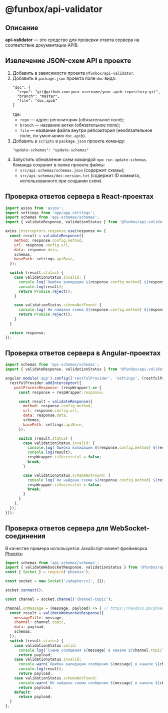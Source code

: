 # @funbox/api-validator

## Описание

**api-validator** — это средство для проверки ответа сервера на соответствие
документации APIB.

## Извлечение JSON-схем API в проекте

1. Добавить в зависимости проекта `@funbox/api-validator`.
2. Добавить в `package.json` проекта поле `doc` вида:
    ```
    "doc": {
      "repo": "git@github.com:your-username/your-apib-repository.git",
      "branch": "master",
      "file": "doc.apib"
    }
    ```
    где:
    - `repo` — адрес репозитория (обязательное поле);
    - `branch` — название ветки (обязательное поле);
    - `file` — название файла внутри репозитория (необязательное поле, по умолчанию `doc.apib`).
3. Добавить в `scripts` в `package.json` проекта команду:
    ```
    "update-schemas": "update-schemas"
    ```
4. Запустить обновление схем командой `npm run update-schemas`.
   Команда сохранит в папке проекта файлы:
   - `src/api-schemas/schemas.json` (содержит схемы);
   - `src/api-schemas/doc-version.txt` (содержит ID коммита, использованного при создании схем).

## Проверка ответов сервера в React-проектах

```javascript
import axios from 'axios';
import settings from 'app/app.settings';
import schemas from 'api-schemas/schemas';
import { validateResponse, validationStatus } from '@funbox/api-validator';

axios.interceptors.response.use(response => {
  const result = validateResponse({
    method: response.config.method,
    url: response.config.url,
    data: response.data,
    schemas,
    basePath: settings.apiBase,
  });

  switch (result.status) {
    case validationStatus.invalid: {
      console.log(`Ошибка валидации ${response.config.method} ${response.config.url}`);
      console.log(result);
      return Promise.reject();
    }

    case validationStatus.schemaNotFound: {
      console.log(`Не найдена схема ${response.config.method} ${response.config.url}.`);
      return Promise.reject();
    }
  }

  return response;
});
```

## Проверка ответов сервера в Angular-проектах

```javascript
import schemas from 'api-schemas/schemas';
import { validateResponse, validationStatus } from '@funbox/api-validator';

angular.module('app').config(['restfulProvider', 'settings', (restfulProvider, settings) => {
  restfulProvider.addInterceptor({
    postProcessResponse: (respWrapper) => {
      const response = respWrapper.response;

      const result = validateResponse({
        method: response.config.method,
        url: response.config.url,
        data: response.data,
        schemas,
        basePath: settings.apiBase,
      });

      switch (result.status) {
        case validationStatus.invalid: {
          console.log(`Ошибка валидации ${response.config.method} ${response.config.url}`);
          console.log(result);
          respWrapper.isSuccessful = false;
          break;
        }

        case validationStatus.schemaNotFound: {
          console.log(`Не найдена схема ${response.config.method} ${response.config.url}.`);
          respWrapper.isSuccessful = false;
          break;
        }
      }
    },
  });
}]);
```

## Проверка ответов сервера для WebSocket-соединения

В качестве примера используется JavaScript-клиент фреймворка
[Phoenix](https://hexdocs.pm/phoenix/js/):

```javascript
import schemas from 'api-schemas/schemas';
import { validateWebsocketResponse, validationStatus } from '@funbox/api-validator';
const { Socket } = require('phoenix');

const socket = new Socket('/adapter/v1', {});

socket.connect();

const channel = socket.channel('channel-topic');

channel.onMessage = (message, payload) => { // https://hexdocs.pm/phoenix/js/#channelonmessage
  const result = validateWebsocketResponse({
    messageTitle: message,
    channel: channel.topic,
    data: payload,
    schemas,
  });
  switch (result.status) {
    case validationStatus.valid:
      console.log(`Схема сообщения ${message} в канале ${channel.topic} найдена и валидна`);
      return payload;
    case validationStatus.invalid:
      console.warn(`Ошибка валидации сообщения ${message} в канале ${channel.topic}`);
      console.log(result);
      return payload;
    case validationStatus.schemaNotFound:
      console.warn(`Не найдена схема сообщения ${message} в канале ${channel.topic}`);
      return payload;
    default:
      return payload;
  }
};
```

